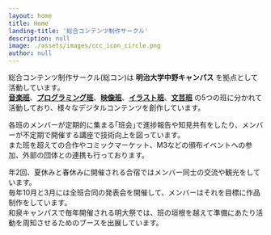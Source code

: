 ```yaml
---
layout: home
title: Home
landing-title: '総合コンテンツ制作サークル'
description: null
image: ./assets/images/ccc_icon_circle.png
author: null
---
```


総合コンテンツ制作サークル(総コン)は **明治大学中野キャンパス** を拠点として活動しています。  
**[音楽班](./2017/04/05/composers.html)**、**[プログラミング班](./2017/04/04/programmers.html)**、**[映像班](./2017/04/03/video_producers.html)**、**[イラスト班](./2017/04/02/artists.html)**、**[文芸班](./2017/04/01/writers.html)** の5つの班に分かれて活動しており、様々なデジタルコンテンツを創作しています。  

各班のメンバーが定期的に集まる｢班会｣で進捗報告や知見共有をしたり、メンバーが不定期で開催する講座で技術向上を図っています。  
また班を超えての合作やコミックマーケット、M3などの頒布イベントへの参加、外部の団体との連携も行っております。  

年2回、夏休みと春休みに開催される合宿ではメンバー同士の交流や観光をしています。  
毎年10月と3月には全班合同の発表会を開催して、メンバーはそれを目標に作品制作をしています。  
和泉キャンパスで毎年開催される明大祭では、班の垣根を越えて準備にあたり活動を周知させるためのブースを出展しています。